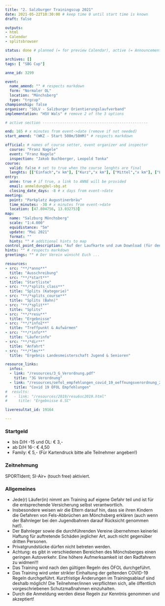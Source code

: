 ```yaml
---
title: "2. Salzburger Trainingscup 2021"
date: 2021-05-22T10:30:00 # keep time 0 until start time is known
draft: false

outputs:
- html
- Calendar
- splitsbrowser

status: done # planned (= for preview Calendar), active (= Announcement...), done (=Results...), canceled (for canceled events)

archives: []
tags: [ "SBG Cup"]

anne_id: 3299

event:
  name_amend: "" # respects markdown
  form: "Normaler OL"
  location: "Mönchsberg"
  type: "trgcup"
championship: false
organiser: "SOLV - Salzburger Orientierungslaufverband"
implementation: "HSV Wals" # remove 2 of the 3 options

# active section ------------------------------------------------

end: 165 # x minutes from event->date (remove if not needed)
start_amend: "(WKZ - Start 500m/50HM)" # respects markdown

official: # names of course setter, event organizer and inspector
  course: "Franz Nagele"
  event: "Franz Nagele"
  inspection: "Jakob Buchberger, Leopold Tonka"
course:
  valid: false # set to true when the course lenghts are final
  lenghts: [["Einfach","x km"], ["Kurz","x km"], ["Mittel","x km"], ["Lang","x km"]]
entry:
  anne: true # if true, a link to ANNE will be provided
  email: anmeldung@ol-sbg.at
  closing_date_days: -8 # x days from event->date
meeting:
  point: "Parkplatz Augustinerbräu"
  time_minutes: -30 # x minutes from event->date
  location: [47.804756, 13.032753]
map:
  name: "Salzburg Mönchsberg"
  scale: "1:4.000"
  equidistance: "5m"
  update: "Mai 2021"
  format: ""
  hints: "" # additional hints to map
control_point_description: "Auf der Laufkarte und zum Download (für den Ausdruck zuhause)"
hints: "" # respects markdown
greetings: "" # Der Verein wünscht Euch ...

resources:
- src: "**/*anno**"
  title: "Ausschreibung"
- src: "**/*start**"
  title: "Startliste"
- src: "**/*splits_class**"
  title: "Splits (Kategorie)"
- src: "**/*splits_course**"
  title: "Splits (Bahn)"
- src: "**/*split**"
  title: "Splits"
- src: "**/*resu**"
  title: "Ergebnisse"
- src: "**/*info2**"
  title: "Treffpunkt & Aufwärmen"
- src: "**/*info**"
  title: "Läuferinfo"
- src: "**/*dir**"
  title: "Anfahrt"
- src: "**/*lms**"
  title: "Ergebnis Landesmeisterschaft Jugend & Senioren"

resource_links:
  infos:
  - link: "/resources/3_G_Verordnung.pdf"
    title: "3G Verordnung"
  - link: "/resources/oefol_empfehlungen_covid_19_oeffnungsverordnung_20210519.pdf"
    title: "Covid 19 ÖFOL Empfehlungen"
#  results:
#   - link: "/resources/2019/resu6sc2019.html"
#     title: "Ergebnisse 6.SC"

liveresultat_id: 19164

---
```


### Startgeld

- bis D/H -15 und OL: € 3,-
- ab D/H 16-: € 4,50
- Family: € 5,- (Für Kartendruck bitte alle Teilnehmer angeben!)

### Zeitnehmung

SPORTIdent; SI-Air+ (touch free) aktiviert.

### Allgemeines

- Jede(r) Läufer(in) nimmt am Training auf eigene Gefahr teil und ist für die entsprechende Versicherung selbst verantwortlich.
- Insbesondere weisen wir die Eltern darauf hin, dass sie ihren Kindern die Gefahren von Fels-Abbrüchen am Mönchsberg erklären (auch wenn der Bahnleger bei den Jugendbahnen darauf Rücksicht genommen hat!).
- Der Bahnleger sowie die durchführenden Vereine übernehmen keinerlei Haftung für auftretende Schäden jeglicher Art, auch nicht gegenüber dritten Personen.
- Privatgrundstücke dürfen nicht betreten werden.
- Achtung: es gibt in verschiedenen Bereichen des Mönchsberges einen geringen Autoverkehr. Eine höhere Aufmerksamkeit ist den Radfahrern zu widmen!!!
- Das Training wird nach den gültigen Regeln des ÖFOL durchgeführt.
- Das Training wird unter strikter Einhaltung der geltenden COVID-19 Regeln durchgeführt. Kurzfristige Änderungen im Trainingsablauf sind deshalb möglich! Die Teilnehmer/innen verpflichten sich, alle öffentlich vorgeschriebenen Schutzmaßnahmen einzuhalten.
- Durch die Anmeldung werden diese Regeln zur Kenntnis genommen und akzeptiert!
